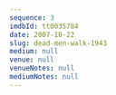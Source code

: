 ```yaml
---
sequence: 3
imdbId: tt0035784
date: 2007-10-22
slug: dead-men-walk-1943
medium: null
venue: null
venueNotes: null
mediumNotes: null
---
```


